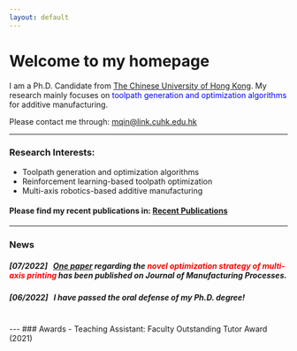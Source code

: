 ```yaml
---
layout: default
---
```


# **Welcome to my homepage**

I am a Ph.D. Candidate from [The Chinese University of Hong Kong](https://www.cuhk.edu.hk/english/index.html). My research mainly focuses on <font color=blue> toolpath generation and optimization algorithms </font> for additive manufacturing. 

Please contact me through: <u> mqin@link.cuhk.edu.hk </u>

---
### **Research Interests:**
- Toolpath generation and optimization algorithms
- Reinforcement learning-based toolpath optimization
- Multi-axis robotics-based additive manufacturing

#### Please find my recent publications in: [Recent Publications](./selected_publications.html)

---
### News

##### *[07/2022]* &nbsp; [One paper](https://doi.org/10.1016/j.jmapro.2022.07.024) regarding the <font color=red> novel optimization strategy of multi-axis printing </font> has been published on *Journal of Manufacturing Processes*. 
##### *[06/2022]* &nbsp; I have passed the oral defense of my Ph.D. degree!

<br>
---
### Awards
- Teaching Assistant: Faculty Outstanding Tutor Award (2021) 



